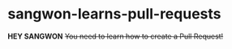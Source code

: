 # sangwon-learns-pull-requests

**HEY SANGWON**
~~You need to learn how to create a Pull Request!~~
